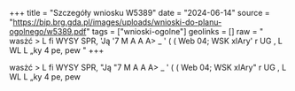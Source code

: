 +++
title = "Szczegóły wniosku W5389"
date = "2024-06-14"
source = "https://bip.brg.gda.pl/images/uploads/wnioski-do-planu-ogolnego/w5389.pdf"
tags = ["wnioski-ogolne"]
geolinks = []
raw = "  wasżć > L fi WYSY  SPR, 'Ją '7 M A A A> _ '  ( ( Web 04; WSK   xlAry' r UG , L WL L „ky 4 pe, pew "
+++

  wasżć >
L
fi WYSY  SPR, "Ją "7 M A A A> _ ' 
( (
Web 04; WSK 
 xlAry" r UG ,
L WL L „ky
4 pe, pew



